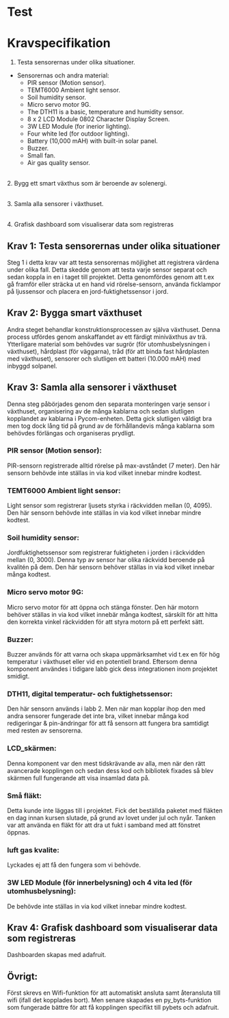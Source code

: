 # Test

# Kravspecifikation
1. Testa sensorernas under olika situationer.

- Sensorernas och andra material:
   - PIR sensor (Motion sensor).
   - TEMT6000 Ambient light sensor.
   - Soil humidity sensor.
   - Micro servo motor 9G.
   - The DTH11 is a basic, temperature and humidity sensor.
   - 8 x 2 LCD Module 0802 Character Display Screen.
   - 3W LED Module (for inerior lighting).
   - Four white led (for outdoor lighting).
   - Battery (10,000 mAH) with built-in solar panel.
   - Buzzer.
   - Small fan.
   - Air gas quality sensor.

\
2. Bygg ett smart växthus som är beroende av solenergi.

\
3. Samla alla sensorer i växthuset.

\
4. Grafisk dashboard som visualiserar data som registreras

## Krav 1: Testa sensorernas under olika situationer 
Steg 1 i detta krav var att testa sensorernas möjlighet att registrera värdena under olika fall. Detta skedde genom att testa varje sensor separat och sedan koppla in en i taget till projektet.
Detta genomfördes genom att t.ex gå framför eller sträcka ut en hand vid rörelse-sensorn, använda ficklampor på ljussensor och placera en jord-fuktighetssensor i jord.

## Krav 2: Bygga smart växthuset
Andra steget behandlar konstruktionsprocessen av själva växthuset. Denna process utfördes genom anskaffandet av ett färdigt miniväxthus av trä. 
Ytterligare material som behövdes var sugrör (för utomhusbelysningen i växthuset), hårdplast (för väggarna), tråd (för att binda fast hårdplasten med växthuset), sensorer och slutligen ett batteri (10.000 mAH) med inbyggd solpanel.

## Krav 3: Samla alla sensorer i växthuset
Denna steg påbörjades genom den separata monteringen varje sensor i växthuset, organisering av de många kablarna och sedan slutligen kopplandet av kablarna i Pycom-enheten.
Detta gick slutligen väldigt bra men tog dock lång tid på grund av de förhållandevis många kablarna som behövdes förlängas och organiseras prydligt.

### PIR sensor (Motion sensor):
PIR-sensorn registrerade alltid rörelse på max-avståndet (7 meter). Den här sensorn behövde inte ställas in via kod vilket innebar mindre kodtest.

### TEMT6000 Ambient light sensor:
Light sensor som registrerar ljusets styrka i räckvidden mellan (0, 4095). Den här sensorn behövde inte ställas in via kod vilket innebar mindre kodtest.

### Soil humidity sensor:
Jordfuktighetssensor som registrerar fuktigheten i jorden i räckvidden mellan (0, 3000). Denna typ av sensor har olika räckvidd beroende på kvalitén på dem. Den här sensorn behöver ställas in via kod vilket innebar många kodtest. 

### Micro servo motor 9G:
Micro servo motor för att öppna och stänga fönster. Den här motorn behöver ställas in via kod vilket innebär många kodtest, särskilt för att hitta den korrekta vinkel räckvidden för att styra motorn på ett perfekt sätt.

### Buzzer:
Buzzer används för att varna och skapa uppmärksamhet vid t.ex en för hög temperatur i växthuset eller vid en potentiell brand. Eftersom denna komponent användes i tidigare labb gick dess integrationen inom projektet smidigt.

### DTH11, digital temperatur- och fuktighetssensor:
Den här sensorn används i labb 2. Men när man kopplar ihop den med andra sensorer fungerade det inte bra, vilket innebar många kod redigeringar & pin-ändringar för att få sensorn att fungera bra samtidigt med resten av sensorerna.

### LCD_skärmen:
Denna komponent var den mest tidskrävande av alla, men när den rätt avancerade kopplingen och sedan dess kod och bibliotek fixades så blev skärmen full fungerande att visa insamlad data på.

### Små fläkt:
Detta kunde inte läggas till i projektet. Fick det beställda paketet med fläkten en dag innan kursen slutade, på grund av lovet under jul och nyår. Tanken var att använda en fläkt för att dra ut fukt i samband med att fönstret öppnas.

### luft gas kvalite:
Lyckades ej att få den fungera som vi behövde.

### 3W LED Module (för innerbelysning) och 4 vita led (för utomhusbelysning):
De behövde inte ställas in via kod vilket innebar mindre kodtest.


## Krav 4: Grafisk dashboard som visualiserar data som registreras
Dashboarden skapas med adafruit.  

## Övrigt: 
Först skrevs en Wifi-funktion för att automatiskt ansluta samt återansluta till wifi (ifall det kopplades bort). Men senare skapades en py_byts-funktion som fungerade bättre för att få kopplingen specifikt till pybets och adafruit.
